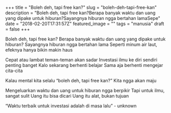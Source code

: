 +++
title = "Boleh deh, tapi free kan?"
slug = "boleh-deh-tapi-free-kan"
description = "Boleh deh, tapi free kan?Berapa banyak waktu dan uang yang dipake untuk hiburan?Sayangnya hiburan ngga bertahan lamaSepe"
date = "2018-02-20T17:31:57Z"
featured_image = ""
tags = "manusia"
draft = false
+++ 
 
Boleh deh, tapi free kan?
Berapa banyak waktu dan uang yang dipake untuk hiburan?
Sayangnya hiburan ngga bertahan lama
Seperti minum air laut, efeknya hanya bikin makin haus

Cepat atau lambat teman-teman akan sadar
Investasi ilmu ke diri sendiri penting banget 
Kalo sekarang berhenti belajar
Sama aja berhenti mengejar cita-cita

Kalau mental kita selalu “boleh deh, tapi free kan?”
Kita ngga akan maju

Mengeluarkan waktu dan uang untuk hiburan ngga berpikir
Tapi untuk ilmu, sangat sulit
Uang itu bisa dicari
Uang itu alat, bukan tujuan

“Waktu terbaik untuk investasi adalah di masa lalu” - unknown